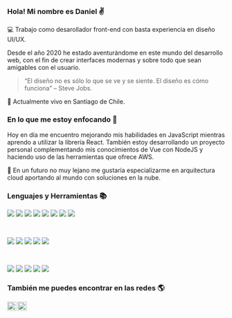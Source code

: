 ### Hola! Mi nombre es Daniel :v:

:computer: Trabajo como desarollador front-end con basta experiencia en diseño UI/UX.

Desde el año 2020 he estado aventurándome en este mundo del desarrollo web, con el fin de crear interfaces modernas y sobre todo que sean amigables con el usuario.

>“El diseño no es sólo lo que se ve y se siente. El diseño es cómo funciona” – Steve Jobs.

:round_pushpin: Actualmente vivo en Santiago de Chile.


### En lo que me estoy enfocando 🌱

Hoy en día me encuentro mejorando mis habilidades en JavaScript mientras aprendo a utilizar la librería React.
También estoy desarrollando un proyecto personal complementando mis conocimientos de Vue con NodeJS y haciendo uso de las herramientas que ofrece AWS.

:rocket: En un futuro no muy lejano me gustaría especializarme en arquitectura cloud aportando al mundo con soluciones en la nube.


### Lenguajes y Herramientas :books:

![](https://img.shields.io/badge/Código-JavaScript-informational?style=flat&logo=JavaScript&color=F7DF1E)
![](https://img.shields.io/badge/Código-HTML5-informational?style=flat&logo=HTML5&color=E34F26)
![](https://img.shields.io/badge/Framework-VueJS-informational?style=flat&logo=Vue&color=42B883)
![](https://img.shields.io/badge/Librería-Vuex-informational?style=flat&logo=Vuex&color=35495E)
![](https://img.shields.io/badge/Framework-Angular-informational?style=flat&logo=Angular&color=C41E3A)
![](https://img.shields.io/badge/Código-Typescript-informational?style=flat&logo=Typescript&color=007ACC)
![](https://img.shields.io/badge/Código-PostgreSQL-informational?style=flat&logo=PostgreSQL&color=336791)
![](https://img.shields.io/badge/Código-Python-informational?style=flat&logo=Python&color=003B57)


</br>

![](https://img.shields.io/badge/Estilos-Bootstrap-informational?style=flat&logo=Bootstrap&color=7952B3)
![](https://img.shields.io/badge/Estilos-CSS3-informational?style=flat&logo=CSS3&color=1572B6)
![](https://img.shields.io/badge/Estilos-Material--UI-informational?style=flat&logo=Material-UI&color=0081CB)
![](https://img.shields.io/badge/Estilos-FontAwesome-informational?style=flat&logo=FontAwesome&color=0081CB)
![](https://img.shields.io/badge/Estilos-Ant--Design-informational?style=flat&logo=Ant-Design&color=1677FF)

</br>

![](https://img.shields.io/badge/Herramientas-Figma-informational?style=flat&logo=Figma&color=F24E1E)
![](https://img.shields.io/badge/Herramientas-NPM-informational?style=flat&logo=NPM&color=CB3837)
![](https://img.shields.io/badge/Herramientas-Git-informational?style=flat&logo=Git&color=F05032)
![](https://img.shields.io/badge/Herramientas-GitHub-informational?style=flat&logo=GitHub&color=181717)
![](https://img.shields.io/badge/Herramientas-Jira-informational?style=flat&logo=Jira&color=007EC6)

### También me puedes encontrar en las redes :earth_americas:

<a href="https://www.linkedin.com/in/daniel-quezada-pizarro-22187520b/"><img align="left" src="https://raw.githubusercontent.com/yushi1007/yushi1007/main/images/linkedin.svg" alt="Daniel | LinkedIn" width="21px"/></a>
<a href="https://instagram.com/d_cheez"><img align="left" src="https://raw.githubusercontent.com/yushi1007/yushi1007/main/images/instagram.svg" alt="Daniel | Instagram" width="21px"/></a>
<!--
**danielmqp/danielmqp** is a ✨ _special_ ✨ repository because its `README.md` (this file) appears on your GitHub profile.

Here are some ideas to get you started:

- 🔭 I’m currently working on ...
- 🌱 I’m currently learning ...
- 👯 I’m looking to collaborate on ...
- 🤔 I’m looking for help with ...
- 💬 Ask me about ...
- 📫 How to reach me: ...
- 😄 Pronouns: ...
- ⚡ Fun fact: ...
-->
